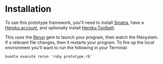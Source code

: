 Installation
============

To use this prototype framework, you'll need to install [Sinatra](http://www.sinatrarb.com/), have a [Heroku account](http://www.heroku.com/), and optionally install [Heroku Toolbelt](https://toolbelt.heroku.com/).

This uses the [Rerun](https://github.com/alexch/rerun) gem to launch your program, then watch the filesystem. If a relevant file changes, then it restarts your program. To fire up the local environment you'll want to run the following in your Terminal:

```
bundle execute rerun 'ruby prototype.rb'
```

